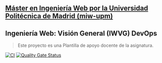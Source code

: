 ## [Máster en Ingeniería Web por la Universidad Politécnica de Madrid (miw-upm)](http://miw.etsisi.upm.es)
## Ingeniería Web: Visión General (IWVG) DevOps
> Este proyecto es una Plantilla de apoyo docente de la asignatura.

[![CI](https://github.com/IgorLopezSalazar/iwvg-devops-lopez-igor/actions/workflows/ci.yml/badge.svg?branch=develop)](https://github.com/IgorLopezSalazar/iwvg-devops-lopez-igor/actions/workflows/ci.yml)
[![Quality Gate Status](https://sonarcloud.io/api/project_badges/measure?project=iwvg-devops-lopez-igor&metric=alert_status)](https://sonarcloud.io/summary/new_code?id=iwvg-devops-lopez-igor)